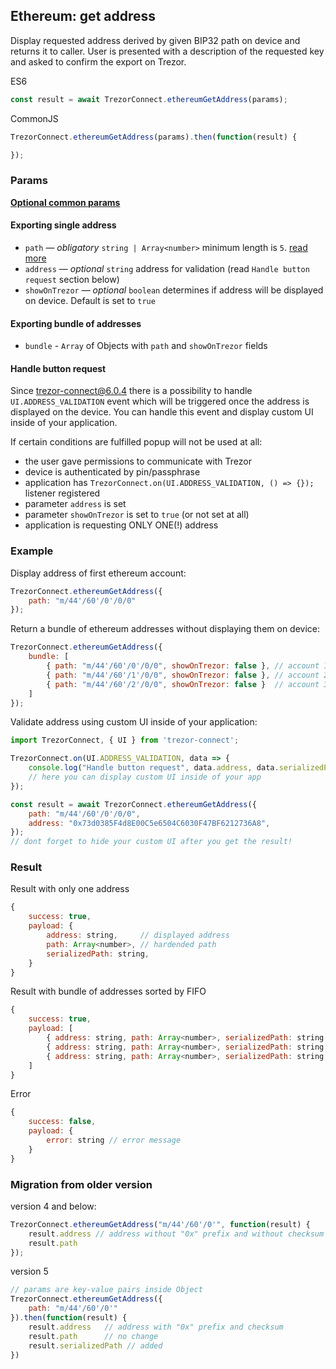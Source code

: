 ## Ethereum: get address
Display requested address derived by given BIP32 path on device and returns it to caller. User is presented with a description of the requested key and asked to confirm the export on Trezor.

ES6
```javascript
const result = await TrezorConnect.ethereumGetAddress(params);
```

CommonJS
```javascript
TrezorConnect.ethereumGetAddress(params).then(function(result) {

});
```

### Params
[****Optional common params****](commonParams.md)
#### Exporting single address
* `path` — *obligatory* `string | Array<number>` minimum length is `5`. [read more](path.md)
* `address` — *optional* `string` address for validation (read `Handle button request` section below)
* `showOnTrezor` — *optional* `boolean` determines if address will be displayed on device. Default is set to `true`

#### Exporting bundle of addresses
* `bundle` - `Array` of Objects with `path` and `showOnTrezor` fields

#### Handle button request
Since trezor-connect@6.0.4 there is a possibility to handle `UI.ADDRESS_VALIDATION` event which will be triggered once the address is displayed on the device.
You can handle this event and display custom UI inside of your application.

If certain conditions are fulfilled popup will not be used at all:
- the user gave permissions to communicate with Trezor
- device is authenticated by pin/passphrase
- application has `TrezorConnect.on(UI.ADDRESS_VALIDATION, () => {});` listener registered
- parameter `address` is set
- parameter `showOnTrezor` is set to `true` (or not set at all)
- application is requesting ONLY ONE(!) address


### Example
Display address of first ethereum account:
```javascript
TrezorConnect.ethereumGetAddress({
    path: "m/44'/60'/0'/0/0"
});
```
Return a bundle of ethereum addresses without displaying them on device:
```javascript
TrezorConnect.ethereumGetAddress({
    bundle: [
        { path: "m/44'/60'/0'/0/0", showOnTrezor: false }, // account 1
        { path: "m/44'/60'/1'/0/0", showOnTrezor: false }, // account 2
        { path: "m/44'/60'/2'/0/0", showOnTrezor: false }  // account 3
    ]
});
```
Validate address using custom UI inside of your application:
```javascript
import TrezorConnect, { UI } from 'trezor-connect';

TrezorConnect.on(UI.ADDRESS_VALIDATION, data => {
    console.log("Handle button request", data.address, data.serializedPath);
    // here you can display custom UI inside of your app
});

const result = await TrezorConnect.ethereumGetAddress({
    path: "m/44'/60'/0'/0/0",
    address: "0x73d0385F4d8E00C5e6504C6030F47BF6212736A8",
});
// dont forget to hide your custom UI after you get the result!
```

### Result
Result with only one address
```javascript
{
    success: true,
    payload: {
        address: string,     // displayed address
        path: Array<number>, // hardended path
        serializedPath: string,
    }
}
```
Result with bundle of addresses sorted by FIFO
```javascript
{
    success: true,
    payload: [
        { address: string, path: Array<number>, serializedPath: string }, // account 1
        { address: string, path: Array<number>, serializedPath: string }, // account 2
        { address: string, path: Array<number>, serializedPath: string }  // account 3
    ]
}
```
Error
```javascript
{
    success: false,
    payload: {
        error: string // error message
    }
}
```

### Migration from older version

version 4 and below:
```javascript
TrezorConnect.ethereumGetAddress("m/44'/60'/0'", function(result) {
    result.address // address without "0x" prefix and without checksum
    result.path
});
```
version 5
```javascript
// params are key-value pairs inside Object
TrezorConnect.ethereumGetAddress({ 
    path: "m/44'/60'/0'" 
}).then(function(result) {
    result.address   // address with "0x" prefix and checksum
    result.path      // no change
    result.serializedPath // added
})
```

